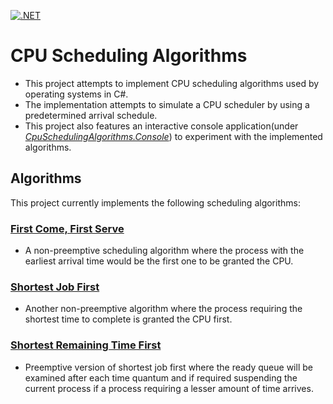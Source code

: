 [![.NET](https://github.com/amal-stack/CpuSchedulingAlgorithms/actions/workflows/dotnet.yml/badge.svg?branch=master)](https://github.com/amal-stack/CpuSchedulingAlgorithms/actions/workflows/dotnet.yml)

# CPU Scheduling Algorithms
* This project attempts to implement CPU scheduling algorithms used by operating systems in C#. 
* The implementation attempts to simulate a CPU scheduler by using a predetermined arrival schedule. 
* This project also features an interactive console application(under [*CpuSchedulingAlgorithms.Console*](https://github.com/amal-stack/CpuSchedulingAlgorithms/tree/master/CpuSchedulingAlgorithms.Console)) to experiment with the implemented algorithms.

## Algorithms
This project currently implements the following scheduling algorithms:
### [First Come, First Serve](https://github.com/amal-stack/CpuSchedulingAlgorithms/blob/master/CpuSchedulingAlgorithms/FirstComeFirstServeScheduler.cs)
* A non-preemptive scheduling algorithm where the process with the earliest arrival time would be the first one to be granted the CPU. 
### [Shortest Job First](https://github.com/amal-stack/CpuSchedulingAlgorithms/blob/master/CpuSchedulingAlgorithms/ShortestJobFirstScheduler.cs)
* Another non-preemptive algorithm where the process requiring the shortest time to complete is granted the CPU first.
### [Shortest Remaining Time First](https://github.com/amal-stack/CpuSchedulingAlgorithms/blob/master/CpuSchedulingAlgorithms/ShortestRemainingTimeScheduler.cs)
* Preemptive version of shortest job first where the ready queue will be examined after each time quantum and if required suspending the current process if a process requiring a lesser amount of time arrives.
